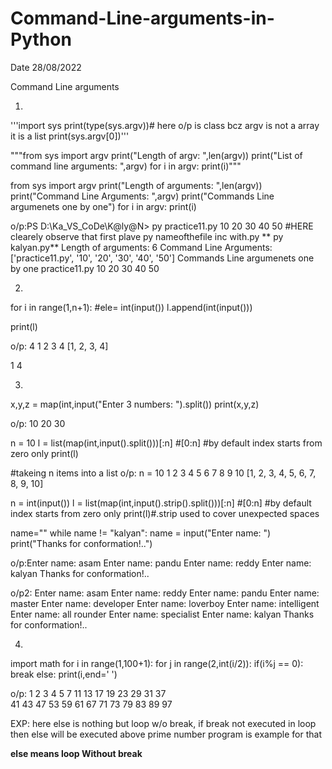 # Command-Line-arguments-in-Python


Date 28/08/2022

Command Line arguments

1)
'''import sys
print(type(sys.argv))# here o/p is class<list> bcz argv is not a array it is a list
print(sys.argv[0])'''

"""from sys import argv
print("Length of argv: ",len(argv))
print("List of command line arguments: ",argv)
for i in argv:
    print(i)"""


from sys import argv 
print("Length of arguments: ",len(argv))
print("Command Line Arguments: ",argv)
print("Commands Line argumenets one by one")
for i in argv:
    print(i)



o/p:PS D:\Ka_VS_CoDe\K@ly@N> py practice11.py 10 20 30 40 50 #HERE clearely observe that first plave py nameofthefile inc with.py ** py kalyan.py**
Length of arguments:  6
Command Line Arguments:  ['practice11.py', '10', '20', '30', '40', '50']
Commands Line argumenets one by one
practice11.py
10
20
30
40
50


2)

for i in range(1,n+1):
    #ele= int(input())
    l.append(int(input()))

print(l)

o/p:
4
1
2
3
4
[1, 2, 3, 4]

1
4



3)
x,y,z = map(int,input("Enter 3 numbers: ").split())
print(x,y,z)

o/p:
10 20 30



n = 10
l = list(map(int,input().split()))[:n]  #[0:n]   #by default index starts from zero only
print(l)

#takeing n items into a list
o/p:
n = 10
1 2 3 4 5 6 7 8 9 10
[1, 2, 3, 4, 5, 6, 7, 8, 9, 10]




n = int(input())
l = list(map(int,input().strip().split()))[:n]  #[0:n]   #by default index starts from zero only
print(l)#.strip used to cover unexpected spaces 



name=""
while name != "kalyan":
    name = input("Enter name: ")
print("Thanks for conformation!..")

o/p:Enter name: asam
Enter name: pandu
Enter name: reddy
Enter name: kalyan
Thanks for conformation!..

o/p2:
Enter name: asam
Enter name: reddy
Enter name: pandu 
Enter name: master
Enter name: developer
Enter name: loverboy
Enter name: intelligent
Enter name: all rounder
Enter name: specialist
Enter name: kalyan
Thanks for conformation!..


4)
import math
for i in range(1,100+1):
    for j in range(2,int(i/2)):
        if(i%j == 0):
            break
    else:
        print(i,end='  ')

o/p:
1  2  3  4  5  7  11  13  17  19  23  29  31  37  
41  43  47  53  59  61  67  71  73  79  83  89  97

EXP: here else is nothing but loop w/o break, if break not executed in loop then else will be executed
above prime number program is example for that

**else means loop Without break**


